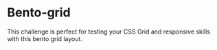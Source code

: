 # Bento-grid
 This challenge is perfect for testing your CSS Grid and responsive skills with this bento grid layout.
